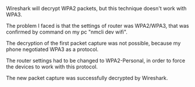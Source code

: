 Wireshark will decrypt WPA2 packets, but this technique doesn't work with WPA3.

The problem I faced is that the settings of router was WPA2/WPA3, that was confirmed by command on my pc "nmcli dev wifi".

The decryption of the first packet capture was not possible, because my phone negotiated WPA3 as a protocol.

The router settings had to be changed to WPA2-Personal, in order to force the devices to work with this protocol.

The new packet capture was successfully decrypted by Wireshark.
